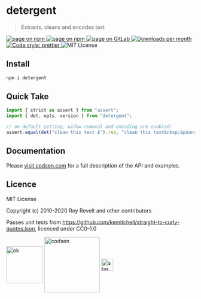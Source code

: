 # detergent

> Extracts, cleans and encodes text

<div class="package-badges">
  <a href="https://www.npmjs.com/package/detergent" rel="nofollow noreferrer noopener">
    <img src="https://img.shields.io/badge/-npm-blue?style=flat-square" alt="page on npm">
  </a>
  <a href="https://codsen.com/os/detergent" rel="nofollow noreferrer noopener">
    <img src="https://img.shields.io/badge/-Codsen-blue?style=flat-square" alt="page on npm">
  </a>
  <a href="https://gitlab.com/codsen/codsen/tree/master/packages/detergent" rel="nofollow noreferrer noopener">
    <img src="https://img.shields.io/badge/-GitLab-blue?style=flat-square" alt="page on GitLab">
  </a>
  <a href="https://npmcharts.com/compare/detergent?interval=30" rel="nofollow noreferrer noopener" target="_blank">
    <img src="https://img.shields.io/npm/dm/detergent.svg?style=flat-square" alt="Downloads per month">
  </a>
  <a href="https://prettier.io" rel="nofollow noreferrer noopener" target="_blank">
    <img src="https://img.shields.io/badge/code_style-prettier-brightgreen.svg?style=flat-square" alt="Code style: prettier">
  </a>
  <img src="https://img.shields.io/badge/licence-MIT-brightgreen.svg?style=flat-square" alt="MIT License">
</div>

## Install

```bash
npm i detergent
```

## Quick Take

```js
import { strict as assert } from "assert";
import { det, opts, version } from "detergent";

// on default setting, widow removal and encoding are enabled:
assert.equal(det("clean this text £").res, "clean this text&nbsp;&pound;");
```

## Documentation

Please [visit codsen.com](https://codsen.com/os/detergent/) for a full description of the API and examples.

## Licence

MIT License

Copyright (c) 2010-2020 Roy Revelt and other contributors

Passes unit tests from https://github.com/kemitchell/straight-to-curly-quotes.json, licenced under CC0-1.0

<img src="https://codsen.com/images/png-codsen-ok.png" width="98" alt="ok" align="center"> <img src="https://codsen.com/images/png-codsen-1.png" width="148" alt="codsen" align="center"> <img src="https://codsen.com/images/png-codsen-star-small.png" width="32" alt="star" align="center">
